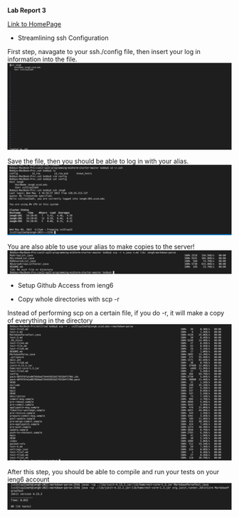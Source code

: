 **Lab Report 3**

[Link to HomePage](https://bobbyyuuuu.github.io/Caramel/index.html)

- Streamlining ssh Configuration

First step, navagate to your ssh./config file, then insert your log in information into the file.
![Step 1](labrep31.png)

Save the file, then you should be able to log in with your alias.
![Step 2](labrep35.png)

You are also able to use your alias to make copies to the server!
![Step 3](labrep36.png)

- Setup Github Access from ieng6

- Copy whole directories with scp -r

Instead of performing scp on a certain file, if you do -r, it will make a copy of everything in the directory 
![Step 1](labrep34.png)

After this step, you should be able to compile and run your tests on your ieng6 account
![Step 2](labrep37.png)
